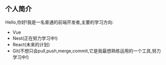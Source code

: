 
## 个人简介

Hello,你好!我是一名普通的前端开发者,主要的学习方向:

- Vue
- Nest(正在努力学习中!)
- React(未来的计划)
- Git(不想只会pull,push,merge,commit,它是我最想熟练运用的一个工具,努力学习中!)

